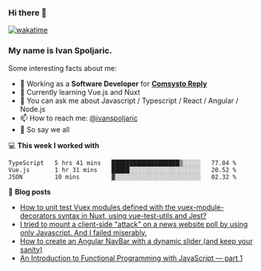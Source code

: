 ### Hi there 👋 

[![wakatime](https://wakatime.com/badge/user/d814b522-960b-4b56-a5bd-08e2c29ed137.svg)](https://wakatime.com/@d814b522-960b-4b56-a5bd-08e2c29ed137)

### My name is Ivan Spoljaric.

Some interesting facts about me:

- 🔭 Working as a **Software Developer** for **[Comsysto Reply](https://comsystoreply.de/)**
- 🌱 Currently learning Vue.js and Nuxt
- 💬 You can ask me about Javascript / Typescript / React / Angular / Node.js 
- 📫 How to reach me: [@ivanspoljaric](https://www.linkedin.com/in/ivan-špoljarić-2206a184)
- 🚀 So say we all

💻 **This week I worked with**
<!--START_SECTION:waka-->
```text
TypeScript   5 hrs 41 mins   ███████████████████▒░░░░░   77.04 % 
Vue.js       1 hr 31 mins    █████░░░░░░░░░░░░░░░░░░░░   20.52 % 
JSON         10 mins         ▓░░░░░░░░░░░░░░░░░░░░░░░░   02.32 % 
```
<!--END_SECTION:waka-->

📕 **Blog posts**
- [How to unit test Vuex modules defined with the vuex-module-decorators syntax in Nuxt,  using vue-test-utils and Jest?](https://dev.to/ispoljari/how-to-unit-test-vuex-modules-defined-with-the-vuex-module-decorators-syntax-in-nuxt-using-vue-test-utils-and-jest-3n7p)
- [I tried to mount a client-side "attack" on a news website poll by using only Javascript. And I failed miserably.](https://dev.to/ispoljari/i-tried-to-mount-a-client-side-attack-on-a-news-website-poll-by-using-only-javascript-and-i-failed-miserably-1ebf)
- [How to create an Angular NavBar with a dynamic slider (and keep your sanity)](https://dev.to/ispoljari/one-must-imagine-people-who-work-with-angular-happy-or-how-to-create-a-navbar-with-a-dynamic-slider-and-keep-your-sanity-3la)
- [An Introduction to Functional Programming with JavaScript — part 1](https://blog.devgenius.io/introduction-to-functional-programming-in-javascript-e33fe8e94ed6)
